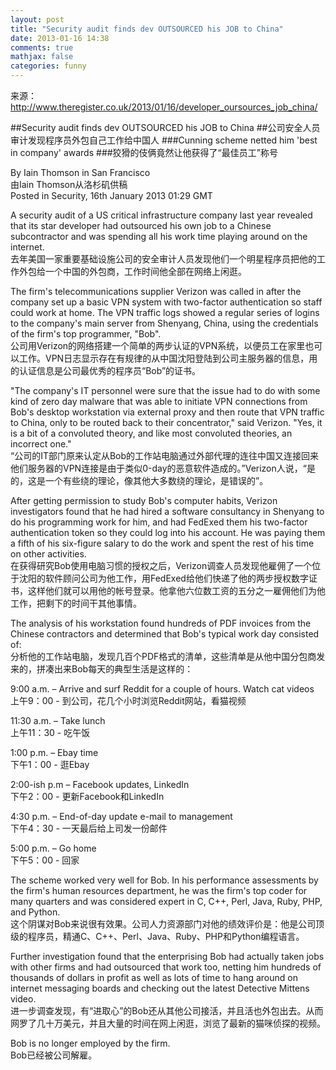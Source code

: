 ```yaml
---
layout: post
title: "Security audit finds dev OUTSOURCED his JOB to China"
date: 2013-01-16 14:38
comments: true
mathjax: false
categories: funny
---
```


来源：<http://www.theregister.co.uk/2013/01/16/developer_oursources_job_china/>

##Security audit finds dev OUTSOURCED his JOB to China 
##公司安全人员审计发现程序员外包自己工作给中国人
###Cunning scheme netted him 'best in company' awards
###狡猾的伎俩竟然让他获得了“最佳员工”称号

By Iain Thomson in San Francisco  
由Iain Thomson从洛杉矶供稿  
Posted in Security, 16th January 2013 01:29 GMT

A security audit of a US critical infrastructure company last year revealed that its star developer had outsourced his own job to a Chinese subcontractor and was spending all his work time playing around on the internet.  
去年美国一家重要基础设施公司的安全审计人员发现他们一个明星程序员把他的工作外包给一个中国的外包商，工作时间他全部在网络上闲逛。

<!--more-->

The firm's telecommunications supplier Verizon was called in after the company set up a basic VPN system with two-factor authentication so staff could work at home. The VPN traffic logs showed a regular series of logins to the company's main server from Shenyang, China, using the credentials of the firm's top programmer, "Bob".  
公司用Verizon的网络搭建一个简单的两步认证的VPN系统，以便员工在家里也可以工作。VPN日志显示存在有规律的从中国沈阳登陆到公司主服务器的信息，用的认证信息是公司最优秀的程序员“Bob”的证书。

"The company's IT personnel were sure that the issue had to do with some kind of zero day malware that was able to initiate VPN connections from Bob's desktop workstation via external proxy and then route that VPN traffic to China, only to be routed back to their concentrator," said Verizon. "Yes, it is a bit of a convoluted theory, and like most convoluted theories, an incorrect one."  
“公司的IT部门原来认定从Bob的工作站电脑通过外部代理的连往中国又连接回来他们服务器的VPN连接是由于类似0-day的恶意软件造成的。”Verizon人说，“是的，这是一个有些绕的理论，像其他大多数绕的理论，是错误的”。

After getting permission to study Bob's computer habits, Verizon investigators found that he had hired a software consultancy in Shenyang to do his programming work for him, and had FedExed them his two-factor authentication token so they could log into his account. He was paying them a fifth of his six-figure salary to do the work and spent the rest of his time on other activities.  
在获得研究Bob使用电脑习惯的授权之后，Verizon调查人员发现他雇佣了一个位于沈阳的软件顾问公司为他工作，用FedExed给他们快递了他的两步授权数字证书，这样他们就可以用他的帐号登录。他拿他六位数工资的五分之一雇佣他们为他工作，把剩下的时间干其他事情。

The analysis of his workstation found hundreds of PDF invoices from the Chinese contractors and determined that Bob's typical work day consisted of:  
分析他的工作站电脑，发现几百个PDF格式的清单，这些清单是从他中国分包商发来的，拼凑出来Bob每天的典型生活是这样的：

9:00 a.m. – Arrive and surf Reddit for a couple of hours. Watch cat videos  
上午9：00 - 到公司，花几个小时浏览Reddit网站，看猫视频

11:30 a.m. – Take lunch  
上午11：30  - 吃午饭

1:00 p.m. – Ebay time  
下午1：00  - 逛Ebay

2:00-ish p.m – Facebook updates, LinkedIn  
下午2：00    -  更新Facebook和LinkedIn

4:30 p.m. – End-of-day update e-mail to management  
下午4：30 - 一天最后给上司发一份邮件

5:00 p.m. – Go home  
下午5：00 - 回家

The scheme worked very well for Bob. In his performance assessments by the firm's human resources department, he was the firm's top coder for many quarters and was considered expert in C, C++, Perl, Java, Ruby, PHP, and Python.  
这个阴谋对Bob来说很有效果。公司人力资源部门对他的绩效评价是：他是公司顶级的程序员，精通C、C++、Perl、Java、Ruby、PHP和Python编程语言。

Further investigation found that the enterprising Bob had actually taken jobs with other firms and had outsourced that work too, netting him hundreds of thousands of dollars in profit as well as lots of time to hang around on internet messaging boards and checking out the latest Detective Mittens video.  
进一步调查发现，有“进取心”的Bob还从其他公司接活，并且活也外包出去。从而网罗了几十万美元，并且大量的时间在网上闲逛，浏览了最新的猫咪侦探的视频。

Bob is no longer employed by the firm.   
Bob已经被公司解雇。